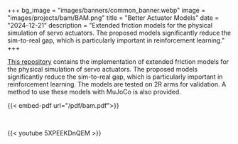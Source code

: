 +++
bg_image = "images/banners/common_banner.webp"
image = "images/projects/bam/BAM.png"
title = "Better Actuator Models"
date = "2024-12-21"
description = "Extended friction models for the physical simulation of servo actuators. The proposed models significantly reduce the sim-to-real gap, which is particularly important in reinforcement learning."
+++

<a href="https://github.com/Rhoban/bam" target="_blank">This repository</a> contains the implementation of extended friction models for the physical simulation of servo actuators. The proposed models significantly reduce the sim-to-real gap, which is particularly important in reinforcement learning. The models are tested on 2R arms for validation. A method to use these models with MuJoCo is also provided.

{{< embed-pdf url="/pdf/bam.pdf">}}

&nbsp;

{{< youtube 5XPEEKDnQEM >}}

